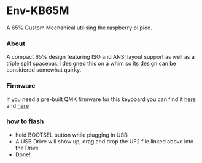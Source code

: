 # Env-KB65M
 A 65% Custom Mechanical utilising the raspberry pi pico.
  
### About
A compact 65% design featuring ISO and ANSI layout support as well as a triple split spacebar. I designed this on a whim so its design can be considered somewhat quirky.

### Firmware
If you need a pre-built QMK firmware for this keyboard you can find it [here](https://raw.githubusercontent.com/Envious-Data/EnvKB-QMK/main/_PREBUILTFIRMWARES/enviousdesign_65m_default.uf2)
and [here](https://raw.githubusercontent.com/Envious-Data/EnvKB-QMK/main/_PREBUILTFIRMWARES/enviousdesign_65m_via.uf2)

### how to flash
- hold BOOTSEL button while plugging in USB
- A USB Drive will show up, drag and drop the UF2 file linked above into the Drive
- Done!